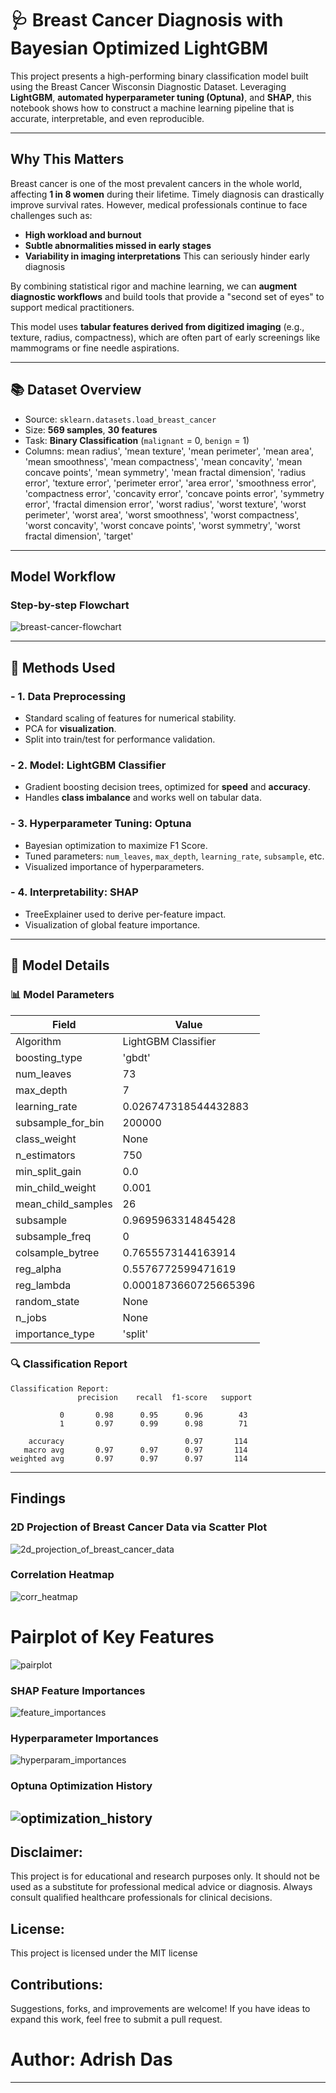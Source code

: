 # 🩺 Breast Cancer Diagnosis with Bayesian Optimized LightGBM 

This project presents a high-performing binary classification model built using the Breast Cancer Wisconsin Diagnostic Dataset. Leveraging **LightGBM**, **automated hyperparameter tuning (Optuna)**, and **SHAP**, this notebook shows how to construct a machine learning pipeline that is accurate, interpretable, and even reproducible.

---

##  Why This Matters

Breast cancer is one of the most prevalent cancers in the whole world, affecting **1 in 8 women** during their lifetime. Timely diagnosis can drastically improve survival rates. However, medical professionals continue to face challenges such as:

- **High workload and burnout**
- **Subtle abnormalities missed in early stages**
- **Variability in imaging interpretations**
This can seriously hinder early diagnosis

By combining statistical rigor and machine learning, we can **augment diagnostic workflows** and build tools that provide a "second set of eyes" to support medical practitioners.

This model uses **tabular features derived from digitized imaging** (e.g., texture, radius, compactness), which are often part of early screenings like mammograms or fine needle aspirations.

---

## 📚 Dataset Overview

- Source: `sklearn.datasets.load_breast_cancer`
- Size: **569 samples**, **30 features**
- Task: **Binary Classification** (`malignant` = 0, `benign` = 1)
- Columns: mean radius', 'mean texture', 'mean perimeter', 'mean area',
       'mean smoothness', 'mean compactness', 'mean concavity',
       'mean concave points', 'mean symmetry', 'mean fractal dimension',
       'radius error', 'texture error', 'perimeter error', 'area error',
       'smoothness error', 'compactness error', 'concavity error',
       'concave points error', 'symmetry error', 'fractal dimension error',
       'worst radius', 'worst texture', 'worst perimeter', 'worst area',
       'worst smoothness', 'worst compactness', 'worst concavity',
       'worst concave points', 'worst symmetry', 'worst fractal dimension',
       'target'
---

##  Model Workflow

###  Step-by-step Flowchart

![breast-cancer-flowchart](https://github.com/user-attachments/assets/37fafd17-4016-4499-aa45-bea6d17dcb2a)


---

## 🔬 Methods Used

### - 1. **Data Preprocessing**
- Standard scaling of features for numerical stability.
- PCA for **visualization**.
- Split into train/test for performance validation.

### - 2. **Model: LightGBM Classifier**
- Gradient boosting decision trees, optimized for **speed** and **accuracy**.
- Handles **class imbalance** and works well on tabular data.

### - 3. **Hyperparameter Tuning: Optuna**
- Bayesian optimization to maximize F1 Score.
- Tuned parameters: `num_leaves`, `max_depth`, `learning_rate`, `subsample`, etc.
- Visualized importance of hyperparameters.

### - 4. **Interpretability: SHAP**
- TreeExplainer used to derive per-feature impact.
- Visualization of global feature importance.

---

## 🤖 Model Details

### 📊 Model Parameters

| Field                     | Value                      |
|--------------------------|----------------------------|
| Algorithm                | LightGBM Classifier        |
| boosting_type               | 'gbdt'                           |
| num_leaves           | 73          |
| max_depth           | 7      |
| learning_rate       | 0.026747318544432883                         |
| subsample_for_bin         | 200000                        |
| class_weight  | None    |
| n_estimators   |  750                          |
| min_split_gain   | 0.0                           |
| min_child_weight    | 0.001                       |
| mean_child_samples            |    26                        |
| subsample         | 0.9695963314845428                           |
| subsample_freq    | 0                     |
| colsample_bytree | 	0.7655573144163914 |
| reg_alpha |	0.5576772599471619           |
| reg_lambda |	0.0001873660725665396            |
| random_state     | None       |
| n_jobs  | None                   |
| importance_type                 | 'split'                       


### 🔍 Classification Report
```
Classification Report:
               precision    recall  f1-score   support

           0       0.98      0.95      0.96        43
           1       0.97      0.99      0.98        71

    accuracy                           0.97       114
   macro avg       0.97      0.97      0.97       114
weighted avg       0.97      0.97      0.97       114

```
---

## Findings

### 2D Projection of Breast Cancer Data via Scatter Plot
![2d_projection_of_breast_cancer_data](https://github.com/user-attachments/assets/6f9c4a92-dbf6-4275-a54f-cf69639c1a98)

### Correlation Heatmap
![corr_heatmap](https://github.com/user-attachments/assets/48419cda-4836-48e3-8929-4d377088b0dc)

# Pairplot of Key Features
![pairplot](https://github.com/user-attachments/assets/c1d48969-d8f9-42f6-a023-6caa7ff2b89c)

### SHAP Feature Importances
![feature_importances](https://github.com/user-attachments/assets/42eeb9be-440b-415e-9e91-f3428a06c6a8)

### Hyperparameter Importances
![hyperparam_importances](https://github.com/user-attachments/assets/6568fac2-fbfd-4824-b3e2-5c45cb2761c9)

### Optuna Optimization History
![optimization_history](https://github.com/user-attachments/assets/ec4b287b-5fe2-41ef-a15f-f439f6b19706)
---

## Disclaimer:
This project is for educational and research purposes only. It should not be used as a substitute for professional medical advice or diagnosis. Always consult qualified healthcare professionals for clinical decisions.

## License:
This project is licensed under the MIT license

## Contributions:
Suggestions, forks, and improvements are welcome! If you have ideas to expand this work, feel free to submit a pull request.

# Author: Adrish Das
---
